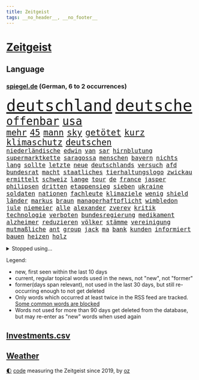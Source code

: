 ```yaml
---
title: Zeitgeist
tags: __no_header__, __no_footer__
---
```


# [Zeitgeist](https://oliz.io/zeitgeist/)

## Language

<h3><a href="https://www.spiegel.de" target="_blank">spiegel.de</a> (German, 6 to 2 occurrences)</h3>
<p style="font-family:monospace">
<span style="font-size:32pt"><a href="news_links.html#deutschland" class="current">deutschland</a></span>
<span style="font-size:32pt"><a href="news_links.html#deutsche" class="current">deutsche</a></span>
<br>
<span style="font-size:22pt"><a href="news_links.html#offenbar" class="current">offenbar</a></span>
<span style="font-size:22pt"><a href="news_links.html#usa" class="current">usa</a></span>
<br>
<span style="font-size:17pt"><a href="news_links.html#mehr" class="current">mehr</a></span>
<span style="font-size:17pt"><a href="news_links.html#45" class="current">45</a></span>
<span style="font-size:17pt"><a href="news_links.html#mann" class="current">mann</a></span>
<span style="font-size:17pt"><a href="news_links.html#sky" class="current">sky</a></span>
<span style="font-size:17pt"><a href="news_links.html#getötet" class="current">getötet</a></span>
<span style="font-size:17pt"><a href="news_links.html#kurz" class="current">kurz</a></span>
<span style="font-size:17pt"><a href="news_links.html#klimaschutz" class="current">klimaschutz</a></span>
<span style="font-size:17pt"><a href="news_links.html#deutschen" class="current">deutschen</a></span>
<br>
<span style="font-size:12pt"><a href="news_links.html#niederländische" class="current">niederländische</a></span>
<span style="font-size:12pt"><a href="news_links.html#edwin" class="new">edwin</a></span>
<span style="font-size:12pt"><a href="news_links.html#van" class="current">van</a></span>
<span style="font-size:12pt"><a href="news_links.html#sar" class="new">sar</a></span>
<span style="font-size:12pt"><a href="news_links.html#hirnblutung" class="new">hirnblutung</a></span>
<span style="font-size:12pt"><a href="news_links.html#supermarktkette" class="current">supermarktkette</a></span>
<span style="font-size:12pt"><a href="news_links.html#saragossa" class="new">saragossa</a></span>
<span style="font-size:12pt"><a href="news_links.html#menschen" class="current">menschen</a></span>
<span style="font-size:12pt"><a href="news_links.html#bayern" class="current">bayern</a></span>
<span style="font-size:12pt"><a href="news_links.html#nichts" class="current">nichts</a></span>
<span style="font-size:12pt"><a href="news_links.html#lang" class="current">lang</a></span>
<span style="font-size:12pt"><a href="news_links.html#sollte" class="current">sollte</a></span>
<span style="font-size:12pt"><a href="news_links.html#letzte" class="current">letzte</a></span>
<span style="font-size:12pt"><a href="news_links.html#neue" class="current">neue</a></span>
<span style="font-size:12pt"><a href="news_links.html#deutschlands" class="current">deutschlands</a></span>
<span style="font-size:12pt"><a href="news_links.html#versuch" class="current">versuch</a></span>
<span style="font-size:12pt"><a href="news_links.html#afd" class="current">afd</a></span>
<span style="font-size:12pt"><a href="news_links.html#bundesrat" class="current">bundesrat</a></span>
<span style="font-size:12pt"><a href="news_links.html#macht" class="current">macht</a></span>
<span style="font-size:12pt"><a href="news_links.html#staatliches" class="new">staatliches</a></span>
<span style="font-size:12pt"><a href="news_links.html#tierhaltungslogo" class="new">tierhaltungslogo</a></span>
<span style="font-size:12pt"><a href="news_links.html#zwickau" class="current">zwickau</a></span>
<span style="font-size:12pt"><a href="news_links.html#ermittelt" class="current">ermittelt</a></span>
<span style="font-size:12pt"><a href="news_links.html#schweiz" class="current">schweiz</a></span>
<span style="font-size:12pt"><a href="news_links.html#lange" class="current">lange</a></span>
<span style="font-size:12pt"><a href="news_links.html#tour" class="current">tour</a></span>
<span style="font-size:12pt"><a href="news_links.html#de" class="current">de</a></span>
<span style="font-size:12pt"><a href="news_links.html#france" class="current">france</a></span>
<span style="font-size:12pt"><a href="news_links.html#jasper" class="new">jasper</a></span>
<span style="font-size:12pt"><a href="news_links.html#philipsen" class="new">philipsen</a></span>
<span style="font-size:12pt"><a href="news_links.html#dritten" class="current">dritten</a></span>
<span style="font-size:12pt"><a href="news_links.html#etappensieg" class="current">etappensieg</a></span>
<span style="font-size:12pt"><a href="news_links.html#sieben" class="current">sieben</a></span>
<span style="font-size:12pt"><a href="news_links.html#ukraine" class="current">ukraine</a></span>
<span style="font-size:12pt"><a href="news_links.html#soldaten" class="current">soldaten</a></span>
<span style="font-size:12pt"><a href="news_links.html#nationen" class="current">nationen</a></span>
<span style="font-size:12pt"><a href="news_links.html#fachleute" class="current">fachleute</a></span>
<span style="font-size:12pt"><a href="news_links.html#klimaziele" class="current">klimaziele</a></span>
<span style="font-size:12pt"><a href="news_links.html#wenig" class="current">wenig</a></span>
<span style="font-size:12pt"><a href="news_links.html#shield" class="new">shield</a></span>
<span style="font-size:12pt"><a href="news_links.html#länder" class="current">länder</a></span>
<span style="font-size:12pt"><a href="news_links.html#markus" class="current">markus</a></span>
<span style="font-size:12pt"><a href="news_links.html#braun" class="current">braun</a></span>
<span style="font-size:12pt"><a href="news_links.html#managerhaftpflicht" class="new">managerhaftpflicht</a></span>
<span style="font-size:12pt"><a href="news_links.html#wimbledon" class="current">wimbledon</a></span>
<span style="font-size:12pt"><a href="news_links.html#jule" class="new">jule</a></span>
<span style="font-size:12pt"><a href="news_links.html#niemeier" class="new">niemeier</a></span>
<span style="font-size:12pt"><a href="news_links.html#alle" class="current">alle</a></span>
<span style="font-size:12pt"><a href="news_links.html#alexander" class="current">alexander</a></span>
<span style="font-size:12pt"><a href="news_links.html#zverev" class="current">zverev</a></span>
<span style="font-size:12pt"><a href="news_links.html#kritik" class="current">kritik</a></span>
<span style="font-size:12pt"><a href="news_links.html#technologie" class="current">technologie</a></span>
<span style="font-size:12pt"><a href="news_links.html#verboten" class="current">verboten</a></span>
<span style="font-size:12pt"><a href="news_links.html#bundesregierung" class="current">bundesregierung</a></span>
<span style="font-size:12pt"><a href="news_links.html#medikament" class="current">medikament</a></span>
<span style="font-size:12pt"><a href="news_links.html#alzheimer" class="current">alzheimer</a></span>
<span style="font-size:12pt"><a href="news_links.html#reduzieren" class="current">reduzieren</a></span>
<span style="font-size:12pt"><a href="news_links.html#völker" class="current">völker</a></span>
<span style="font-size:12pt"><a href="news_links.html#stämme" class="new">stämme</a></span>
<span style="font-size:12pt"><a href="news_links.html#vereinigung" class="current">vereinigung</a></span>
<span style="font-size:12pt"><a href="news_links.html#mutmaßliche" class="current">mutmaßliche</a></span>
<span style="font-size:12pt"><a href="news_links.html#ant" class="new">ant</a></span>
<span style="font-size:12pt"><a href="news_links.html#group" class="current">group</a></span>
<span style="font-size:12pt"><a href="news_links.html#jack" class="current">jack</a></span>
<span style="font-size:12pt"><a href="news_links.html#ma" class="current">ma</a></span>
<span style="font-size:12pt"><a href="news_links.html#bank" class="current">bank</a></span>
<span style="font-size:12pt"><a href="news_links.html#kunden" class="current">kunden</a></span>
<span style="font-size:12pt"><a href="news_links.html#informiert" class="current">informiert</a></span>
<span style="font-size:12pt"><a href="news_links.html#bauen" class="current">bauen</a></span>
<span style="font-size:12pt"><a href="news_links.html#heizen" class="current">heizen</a></span>
<span style="font-size:12pt"><a href="news_links.html#holz" class="current">holz</a></span>
</p>
<details>
<summary>Stopped using...</summary>
<p class="former" style="font-size:12pt">
einiges(988) führerschein(988) gestohlen(988) hsv(988) private(987) durchsucht(986) klimaneutral(986) manchen(986) präsentieren(986) sebastian(986) unabhängigkeit(986) vs(986) alkohol(985) ausnahmen(985) figur(985) richten(985) geholt(984) kämpfte(984) künftigen(984) premierminister(984) provinz(984) wettbewerb(984) überwinden(984) bitten(983) demokraten(983) falls(983) frankfurter(983) freiheit(983) herbert(983) kamera(983) kauft(983) literatur(983) verkündet(983) vorsitzenden(983) wolfgang(983) aufnehmen(982) botschaften(982) breitet(982) forderungen(982) phase(982) präsidentschaftswahl(982) schnee(982) taten(982) trennt(982) zweiter(982) ausbruch(981) gefährlichen(981) tore(981) usamerikaner(981) weitergeht(981) allianz(980) bull(980) fliehen(980) red(980) regierungschefs(980) 50000(979) esken(979) geklärt(979) gerhard(979) hebt(979) miteinander(979) passen(979) planen(979) saskia(979) weltweite(979) arbeitnehmer(978) benzin(978) beschwerden(978) dachte(978) hölle(978) islamischer(978) kochinstitut(978) kreis(978) künftige(978) teslachef(978) vermuten(978) vorübergehend(978) wenden(978) bilden(977) geschickt(977) lüge(977) publikum(977) rassistischen(977) schien(977) anschließend(976) freilassung(976) kochen(976) negativ(976) richtet(976) vergangenheit(976) anlass(975) langen(975) unterstützer(975) jahrhundert(974) beleidigt(973) big(973) börse(973) spanischen(973) stadion(973) texas(973) beschuldigt(972) half(972) klimapolitik(972) weite(972) ägypten(972) debakel(971) fit(971) sowie(971) design(970) erkrankt(970) erkrankung(970) vorstellen(970) patient(969) verspielt(969) zerstören(969) bande(968) überraschung(968) kinos(967) spektakuläre(967) demokratische(966) überholt(966) aufhalten(964) mehrfach(964) führenden(963) gang(963) raumstation(962) auflagen(961) mission(961) hinten(959) iss(959) chats(958) erwischt(958) nasa(958) schießen(958) letztes(957) entscheidet(956) erstochen(955) heftiger(954) kindheit(952) kokain(951) einig(950) atomkraft(947) schwung(945) katharina(942) annäherung(938) kongress(936) kontert(936) tuchel(935) nächstes(932) drohne(931) sprit(926) zusätzliche(917) größe(915) nick(899) vormarsch(859) notstand(841) medaille(838) rein(835) happy(824) athen(820) verlag(793) kubicki(789) werte(787) unfälle(771) lediglich(766) aachen(739) jahresende(739) darstellung(734) ministerin(725) inflationsrate(720) grundsätzlich(715) schrumpft(712) autoren(708) verbunden(707) fossilen(690) kollision(685) inszenieren(684) analysten(676) norwegischen(672) löschen(671) musks(670) king(658) gefiel(647) harris(645) gleichen(639) boss(634) dokumentiert(633) schnelles(632) schränkt(626) medwedew(624) bedrängnis(623) demo(623) ampelregierung(617) zurückgezogen(612) siebten(609) spürbar(608) verbraucherpreise(595) lädt(594) gestört(589) stadtteil(587) königreich(580) reine(579) rande(576) museen(569) aktivistinnen(567) laura(567) pech(566) taucht(566) bundesfinanzminister(565) außenministerium(562) promis(561) emotional(559) explodieren(558) zufall(558) aussetzen(557) kanal(555) frühe(543) waffenlieferungen(534) influencerin(533) klara(533) asien(532) kitas(532) kahn(525) ring(525) match(524) pekings(504) dresdner(499) lawrow(496) verantwortlichen(495) premierministerin(492) oppositionellen(489) silber(478) indischen(477) triumphiert(477) terror(476) beschuldigten(467) kriegszeiten(464) profitierte(463) unsicher(461) finnische(458) kasse(456) moldau(452) ansturm(443) herrschte(440) ball(438) schwerverletzte(426) öpnv(425) besetzen(417) übergriffen(416) versöhnung(414) enkel(409) jubel(406) empfohlen(399) computer(397) unterlagen(397) wehrte(395) brennende(393) gelobt(393) vereidigt(392) waggons(391) angeschlagenen(390) ausgebaut(390) hadert(388) ausgezahlt(386) diejenigen(383) empfehlungen(380) irgendwann(376) therapien(376) 22jähriger(375) anhaltende(375) jimmy(373) joshua(373) kimmich(373) youtube(373) senegal(372) drin(370) gegenwart(369) berüchtigten(368) geschrumpft(368) weltrekord(367) attraktiver(363) bewiesen(363) dfbteam(361) lena(361) schrumpfen(361) instrument(360) thüringens(360) bewusstsein(354) verzeichnet(353) deutsch(352) spdchefin(352) entfernen(350) entschuldigen(349) anruf(348) barrikaden(347) kontroversen(346) major(341) vernichtet(337) dach(334) innenstadt(333) eingestürzt(331) drehten(330) haftstrafen(329) schönheitsideale(328) dankbar(325) eingebracht(324) erstaunliche(324) korrekt(324) untergrund(324) zugverkehr(324) farce(323) schlimmeres(323) schied(318) fronten(317) regensburg(316) beleidigungen(314) üblich(314) durchs(311) mithalten(308) grab(307) haken(305) heikle(304) strenge(303) stromausfälle(303) größeres(302) 63(299) 05(297) gratuliert(294) töne(293) brisante(292) erzeugt(290) skizziert(290) kommunikation(288) lettland(288) anfangs(287) gratis(286) eingreifen(285) kriminalität(283) umgekehrt(277) bulgarien(275) abermals(274) achtelfinale(274) ausgenutzt(274) indiens(274) kinderpornografie(274) gegenangriff(273) stemmen(273) ausgestattet(272) branchen(272) fa(272) salihamidžić(272) schafften(272) militärexperte(269) spiegelrecherche(268) befreiten(267) grenzgebiet(266) nachweisen(266) kollege(265) brutalität(263) rückschlägen(263) floridas(262) gerichtet(261) überraschte(257) elbphilharmonie(256) dahintersteckt(255) hit(255) wiebke(253) parolen(251) langes(250) regionalbahn(246) 23jährige(245) gefangenen(245) tatortvote(245) finanzmärkte(244) carter(242) schauplatz(241) neuheiten(240) geliebten(239) taucher(239) wwf(236) autohersteller(235) tiefpunkt(234) absolviert(233) gegessen(233) gewehrt(233) mine(233) sam(233) begeisterte(231) umfassende(231) überzeugte(230) abonnenten(229) aufsichtsrat(228) galeria(228) karstadt(228) kaufhof(228) spacex(228) teheraner(225) geschaffen(224) kremlgegner(223) mächte(223) prangert(223) nächtlichen(222) zulassen(222) zusammenstößen(222) boeing(218) düstere(218) fieber(217) as(216) basf(216) bewirken(215) blockaden(215) geheim(213) grenzregion(213) haag(213) spdvorsitzende(213) wahlniederlage(212) 14jähriger(211) einstige(211) enttarnt(211) überfahrt(211) berühmteste(210) düster(210) uskongress(210) ibizaaffäre(206) hill(205) johnny(205) süß(203) technologien(203) 1991(202) fenster(202) saarlouis(202) abwehr(201) 47(199) fotograf(199) schiebt(199) kleineren(198) organisatoren(198) asiatische(197) familiennewsletter(197) tvmoderatorin(197) wechselte(197) jüdischen(196) todesurteil(196) überzeugen(195) berühmter(194) djokovic(194) geringen(194) check(193) indigene(193) tennisspieler(193) dunkelheit(191) strafanzeige(191) südchinesischen(190) berufsaussichten(189) verschafft(189) what(189) charts(188) duda(188) darm(187) eroller(187) fachkräften(187) verbrennungen(187) internationalem(186) segeln(186) terrorisiert(186) warnstreik(185) immobilie(184) steine(184) wiegelt(183) dreier(182) grand(182) schulsystem(182) überholen(181) barrel(180) unglaublich(180) abgewiesen(179) spender(179) änderung(179) mexikos(178) pedro(178) freigelassen(175) gefälschten(175) umstrittenes(175) 70000(174) abgeschossen(174) benötigte(174) jener(174) stärkeren(173) heller(172) nachgegeben(171) salat(171) day(170) krankenstand(170) mitgliedschaft(170) nepal(170) stücke(170) blutige(168) liefen(168) satellitenbild(168) überflüssig(167) venedig(166) eroberung(165) lecker(165) rüstet(165) oppositionspolitiker(163) hilfsorganisation(162) unpünktlich(162) einträge(161) herrlich(161) zlatan(161) cannes(160) gestaltet(160) kreativer(160) ausbreitung(159) ausstand(157) eingestiegen(157) muslime(157) selbstverständnis(157) grünenchefin(155) ricarda(155) zirkus(155) flugverkehr(154) meistern(154) bakterien(153) zukommen(151) fernando(150) flaschen(150) outfits(150) natosoldaten(149) mafia(148) 270(147) dramen(146) gewaltsame(146) erkannt(145) krebsdiagnose(145) macher(145) openai(145) 1968(144) rock(144) amtierende(143) menschlichen(143) vermeintlichen(142) gezielte(141) hoffe(140) trio(140) entwickler(139) geschult(139) mittwochmorgen(139) wiederzufinden(139) biene(138) esstisch(138) pamela(138) verbrennt(138) vierteljahrhundert(138) dame(136) gravierende(136) anklagen(135) genre(135) auszeichnungen(134) landwirtschaftsminister(134) aufbauen(132) jubelten(132) jubiläum(132) laufbahn(132) lloyd(131) gesetzlichen(130) highlight(130) vorläufige(130) zahlungsausfall(130) erleiden(129) republica(129) vizepräsidenten(129) aussetzung(128) gramm(128) milliardensumme(128) bluttat(127) lautstark(127) sportvorstand(127) maximilian(126) reiz(126) abramspanzern(125) jährt(125) kürze(125) pilotprojekt(125) thorsten(125) mysteriöser(124) viertes(124) bemerkt(123) hasan(123) oberleitung(123) ankündigt(122) azubis(122) milliardärs(122) verbrannt(122) hinspiel(121) mitgeschleift(121) mykolajiw(121) sparsamer(121) kampfjetlieferungen(120) verursachen(120) zurückhaltend(120) mount(119) unterdrückt(119) 150000(118) zombies(118) politikwissenschaftler(117) lebensweise(116) malizia(116) rendiwagner(116) schwerem(116) wölfe(116) anschlüsse(115) berlinkreuzberg(115) diäten(115) einheimischen(115) mangelhafter(115) premiers(115) sicherheitsexpertin(115) alonso(113) grenzschutz(113) kommentare(113) spiegelrecherchen(113) wettbewerbe(113) amtskollege(112) objekt(112) profifußballer(112) reuter(112) sanfter(112) überwachungskameras(112) angestellter(111) gala(111) bestritt(110) heidi(110) komplizen(108) großmächte(107) nützt(107) sportliche(107) studiert(107) umstellung(107) vollständiger(107) weitergegeben(107) aktiver(106) anhand(106) eure(106) kampfansage(106) 15jährigen(105) dortmunds(105) lächeln(105) sandhausen(105) south(105) wahllokal(105) grünenvorsitzende(104) tennisprofi(104) wählerinnen(104) ankommen(103) eingeräumt(103) autorennen(102) chemnitz(102) grubenunglück(102) fulda(101) glaube(101) suspendierung(101) großmacht(100) höcke(100) sau(100) bayerntrainer(99) erinnerungsstücke(99) superreichen(99) verteidigte(99) weltgrößte(99) atomare(98) auszählung(98) begangen(98) funke(98) heinz(98) sekunde(98) werkzeug(98) leuchtete(97) stahl(97) nass(96) optionen(96) 55jährige(95) betreiben(95) pokalfinale(94) unweit(94) vergiftung(94) begünstigt(93) türkischer(93) hochamt(92) umzugehen(92) ölraffinerie(92) bausparvertrag(91) boston(91) gasheizungen(91) horrende(91) nationalisten(91) roller(91) urteilte(91) wohnungsbrand(91) aktie(90) dreißigerjahren(90) energieexpertin(90) erholen(90) kalkül(90) kümmert(90) lübeck(90) nutze(90) strahlt(90) beschreiben(89) from(89) genres(89) kippte(89) konstante(89) linkenikone(89) 35jähriger(88) 39jährige(88) aneinandergeraten(88) badum(88) bahnstrecke(88) durchsuchte(88) protestaktion(88) arschloch(87) herausgabe(87) pumpt(87) türken(87) türkinnen(87) wasserwerfer(87) zeitnah(87) doskozil(86) grunderwerbsteuer(86) haustiere(86) kopfschütteln(86) lettlands(86) losgehen(86) marschflugkörpern(86) prowestliche(86) betrunkener(85) ferrari(85) krach(85) normaler(85) regionale(85) wiederum(85) arminia(84) aufgeklärt(84) kürzestmögliche(84) rechtecks(84) startzielsieg(84) unregelmäßigkeiten(84) unverzüglich(84) usbanken(84) ausschreibung(83) aussteigt(83) einflussnahme(83) einwände(83) hitchcock(83) straftat(83) wettrennen(83) außergewöhnliche(82) bewertungen(82) herausforderer(82) jungfernflug(82) kemal(82) kılıçdaroğlu(82) leber(82) sanierung(82) vergangenem(82) wappnen(82) angeregt(81) edin(81) kaufkraft(81) kettenreaktion(81) kompetenzen(81) linksextremen(81) revidieren(81) schlagersänger(81) sensiblen(81) terzić(81) umweltministerium(81) unokinderhilfswerk(81) absatz(80) gesten(80) reißenden(80) unfassbare(80) vollmundig(80) großmanöver(79) lava(79) letztlich(79) sackgasse(79) spuckt(79) strahlte(79) wirksam(79) 111(78) fehlern(78) fluggesellschaften(78) fluggäste(78) hauskäufer(78) ibrahimović(78) kaufhauskonzern(78) niederländischer(78) tätern(78) zivilgesellschaft(78) astronomie(77) dörfern(77) heimlich(77) lobte(77) revolutionär(77) spiegeltalk(77) verfolgte(77) western(77) zürnt(77) aktiven(76) angereist(76) daniil(76) doppelmoral(76) dorsten(76) erzbistums(76) jammert(76) verharmlosen(76) barça(75) grönemeyer(75) präsidentenberater(75) usbörsenaufsicht(75) zentrales(75) bergretter(74) boomt(74) flüssiggasterminals(74) höhenflug(74) list(74) modi(74) spiegelevent(74) taiwans(74) beharrt(73) glas(73) haftbefehle(73) kopfverletzungen(73) lockern(73) umgekippt(73) vorhat(73) völkerrechtlich(73) indopazifik(72) verwickelt(72) woanders(72) getrennte(71) pauschales(71) reichten(71) schwankt(71) späteren(71) torjägerin(71) aggression(70) dreh(70) fumio(70) gespalten(70) kishida(70) klos(70) oberhand(70) turbulenten(70) erwirtschaftet(69) fernzüge(69) fotoprojekt(69) schwachstelle(69) waage(69) abflug(68) eilantrag(68) kleinflugzeug(68) twitters(68) ag(67) ausbilder(67) eintreffen(67) eisfrei(67) lea(67) leisem(67) schüller(67) gesprächs(66) hamill(66) rückhalt(66) schlafmodus(66) skywalker(66) argumenten(65) aufschwung(65) auszubildende(65) fertigstellung(65) firmenwert(65) großfamilien(65) konzentrieren(65) peinlichkeiten(65) zugezogen(65) 62jähriger(64) alexandria(64) beziehen(64) kinderwunsch(64) linkenchef(64) manta(64) ocasiocortez(64) pellets(64) sbahnen(64) til(64) vorpommern(64) wolfsburger(64) zwoter(64) 1100(63) award(63) bezwingt(63) hirnverletzungen(63) oberdorf(63) ruhige(63) taschenbuch(63) umgekippte(63) zermürben(63) abgewendet(62) automarke(62) bekämpfung(62) leitplanken(62) samuel(62) schweiger(62) ties(62) windige(62) zugegangen(62) 1945(61) funktioniere(61) gras(61) niedrigen(61) staatspleite(61) unfreundlichen(61) usbehörden(61) 125(60) boulevardmedien(60) hoeneß(60) kolo(60) mailänder(60) muani(60) niedergestochen(60) personalien(60) randal(60) spdspitze(60) übernähme(60) depp(59) forsberg(59) lebenszeichen(59) mitschnitt(59) sterbende(59) verzehrt(59) energetische(58) enkeltrick(58) landeten(58) nationalkonservative(58) zanken(58) anklageschrift(57) auszurichten(57) energieberater(57) genutzte(57) leclerc(57) motorradfahrer(57) renommierter(57) versetzte(57) chaotisch(56) fisch(56) joggers(56) millionensumme(56) raketenbeschuss(55) regnen(55) rekordzahl(55) tolle(55) antisemit(54) befand(54) beleidigung(54) eingeschlagen(54) friede(54) gegenmaßnahmen(54) schwerwiegenden(54) bauwerk(53) honig(53) kleinem(53) river(53) straßburg(53) urlauber(53) erhitzt(52) gemüter(52) großoffensive(52) haufen(52) linkedin(52) nachrichtenagenturen(52) normalen(52) personalie(52) pfeiler(52) bots(51) christie(51) diskriminierenden(51) erstem(51) kriegsschiff(51) lokaler(51) nebentätigkeiten(51) protestwelle(51) affront(50) analyst(50) branchenriesen(50) cduabgeordnete(50) hirntot(50) riad(50) christen(49) juristen(49) kannibale(49) mandanten(49) shangfu(49) beschmiert(48) erhoffen(48) frontscheibe(48) gegnerinnen(48) marge(48) matchbälle(48) saisonfinale(48) smarte(48) tarif(48) allgemeinen(47) girls(47) kokainschmuggel(47) abfedern(46) arktis(46) ausmacht(46) belgorod(46) erging(46) fahndung(46) girl(46) mané(46) nbaplayoffs(46) oberpfalz(46) sadio(46) tvansprache(46) belgische(45) strukturen(45) tieferen(45) türkeiwahl(45) auskommen(44) gleicher(44) königsfamilie(44) mitarbeitenden(44) plastikmüll(44) statistisches(44) three(44) unübersichtlich(44) vergeltung(44) cumexuntersuchungsausschuss(43) erdbeeren(43) europapokal(43) starlink(43) wohlwollend(43) 118(42) download(42) evakuierung(42) klausuren(42) körperteile(42) mathe(42) seniorin(42) uli(42) unterschreibt(42) weitreichende(42) geht's(41) geschwindigkeit(41) österreicher(41) altersgenossen(40) austin(40) freistellung(40) kugeln(40) toilettenhäuschen(40) vizeparteichef(40) weeknd(40) winkt(40) 15jährige(39) alkoholisiert(39) ausgeblieben(39) comebacks(39) schmutzige(39) science(39) souverän(39) europaabgeordnete(38) extinction(38) münchnern(38) regisseurin(38) that(38) uspräsidentschaftswahlen(38) zahlungsunfähigkeit(38) anreize(37) behält(37) bezweckt(37) branchenangaben(37) jüngerer(37) radikalisierung(37) trainings(37) zahn(37) anfertigung(36) coronahilfen(36) einschlugen(36) hainer(36) kriegsland(36) kundinnen(36) lesart(36) schmerzhafte(36) spieltage(36) vorlage(36) aufzuklären(35) ken(35) kindesmissbrauchs(35) nuklearwaffen(35) prognostiziert(35) redbullerfolg(35) stagniert(35) taschenbücher(35) vorgesetzten(35) zwillingstöchter(35) belgrad(34) debattencheck(34) herum(34) institute(34) macs(34) ableger(33) hakutor(33) hdp(33) meerjungfrau(33) mittelschwere(33) reallöhne(33) schlägerei(33) siebtes(33) asiens(32) belastende(32) fünfeinhalb(32) germain(32) holcimprb(32) niedergeschrieben(32) qualifikation(32) spitzenjob(32) strippenzieher(32) auftritte(31) demirtaş(31) glasner(31) hyperschallrakete(31) iphones(31) saint(31) scharfer(31) selahattin(31) lago(30) maggiore(30) rechter(30) tathergang(30) 59jähriger(29) amtskollegin(29) balkan(29) enttäuschten(29) frodeno(29) helllichten(29) monarchen(29) perthes(29) titelseiten(29) anschlägen(28) brandanschlag(28) erstreckte(28) habeckministerium(28) heilige(28) inhaftierte(28) milliardendefizit(28) seehofer(28) skandieren(28) white(28) yeboah(28) berufsorientierung(27) merken(27) nazi(27) pilot(27) wolfsburgerinnen(27) zero(27) absolvieren(26) asylbewerberheim(26) betrunkenen(26) familiären(26) koloniales(26) rekrutiert(26) sudans(26) iv(25) vermeidbar(25) wählern(25) abgeführt(24) ausgebuht(24) euland(24) gauff(24) jüdischer(24) meisterfeier(24) ozeane(24) trab(24) abgekommen(23) absetzung(23) asylanträgen(23) beruft(23) billie(23) eilish(23) motivierte(23) brachen(22) d'italia(22) drehbuchautor(22) ethnischen(22) everest(22) gesamtwertung(22) giro(22) heinzchristian(22) rängen(22) rätselhafter(22) strache(22) bodyguard(21) eishockeywm(21) fpöchefs(21) krabbeln(21) provokant(21) spielplatz(21) terrorgruppe(21) wutrede(21) befassen(20) einlage(20) geschaut(20) organspende(20) ostanatolien(20) pessimistisch(20) ranken(20) schiffswrack(20) unfreiwillig(20) acker(19) anhaltenden(19) ausschließen(19) co₂emissionen(19) denkwürdigen(19) ermöglicht(19) glänzt(19) juri(19) niere(19) verhärtet(19) abfall(18) ausreichen(18) bekanntes(18) blindgänger(18) butler(18) demoralisiert(18) eigenheime(18) enthoben(18) entsendet(18) register(18) rettungsversuch(18) atemnot(17) beteiligen(17) gutgetan(17) schuldenobergrenze(17) strategisch(17) ankurbeln(16) beschnitten(16) brüste(16) bundesligafinale(16) finger(16) ford(16) gestrandet(16) harrison(16) ilja(16) nachfolgenden(16) regierungsflieger(16) relegation(16) sonderbeauftragten(16) viertklässler(16) bebra(15) gerichtssaal(15) herausfinden(15) kampfjetpiloten(15) populärsten(15) toxisch(15) turbine(15) gegners(14) gruppierung(14) herrn(14) johnsons(14) lachen(14) leidtragenden(14) luftangriffen(14) meistertitel(14) moor(14) popp(14) triumphierte(14) unerwünschte(14) wracks(14) zweimaligen(14) einverstanden(13) entwicklerkonferenz(13) meisterschale(13) tonnenweise(13) vizevorsitzenden(13) wahlberechtigten(13) zerschmetterte(13) ökonomischen(13) überfälle(13) handgemenge(12) anwesend(11) fighters(11) foo(11) millionenschaden(11) quadratmeter(11) unfallort(11)
</p>
</details>
<p>Legend:
<ul>
<li><span class="new">new</span>, first seen within the last 10 days</li>
<li><span class="current">current</span>, regular topical words used in the news, not "new", not "former"</li>
<li><span class="former">former(days span relevant)</span>, not used in the last 30 days, but still re-occurring enough to not get deleted</li>
<li>Only words which occurred at least twice in the RSS feed are tracked. <a href="language/filters.py">Some common words are blocked</a></li>
<li>Words not used for more than 90 days get deleted from the database, but may re-enter as "new" words when used again</li>
</ul>
</p>

## [Investments](investments.html)[.csv](investments.csv)

## [Weather](weather.html)

<footer>
<a href="javascript:toggleTheme()" class="nav">🌓</a>
<a href="https://github.com/ooz/zeitgeist">code</a> measuring the Zeitgeist since 2019, by <a href="https://oliz.io">oz</a>
</footer>

